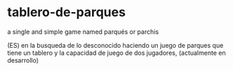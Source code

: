 # tablero-de-parques
a single and simple game named parqués or parchis

(ES) en la busqueda de lo desconocido haciendo un juego de parques que tiene un tablero y la capacidad de juego de dos jugadores, (actualmente en desarrollo)
